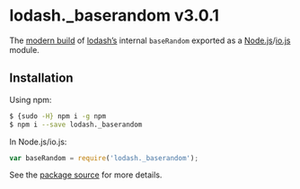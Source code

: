 # lodash._baserandom v3.0.1

The [modern build](https://github.com/lodash/lodash/wiki/Build-Differences) of [lodash’s](https://lodash.com/) internal `baseRandom` exported as a [Node.js](http://nodejs.org/)/[io.js](https://iojs.org/) module.

## Installation

Using npm:

```bash
$ {sudo -H} npm i -g npm
$ npm i --save lodash._baserandom
```

In Node.js/io.js:

```js
var baseRandom = require('lodash._baserandom');
```

See the [package source](https://github.com/lodash/lodash/blob/3.0.1-npm-packages/lodash._baserandom) for more details.
